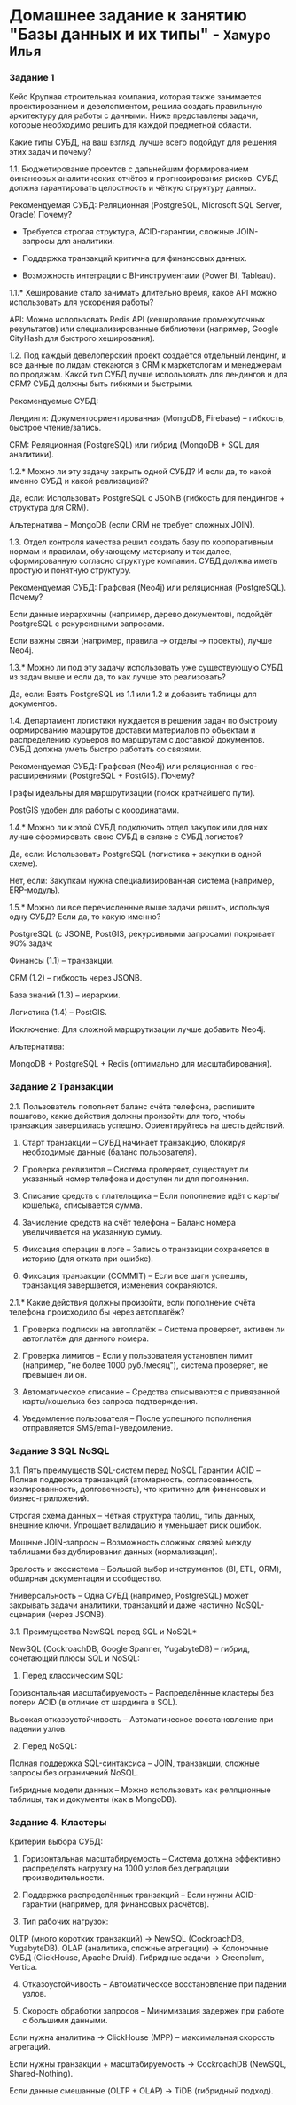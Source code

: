 # Домашнее задание к занятию "Базы данных и их типы" - `Хамуро Илья`

### Задание 1
Кейс
Крупная строительная компания, которая также занимается проектированием и девелопментом, решила создать правильную архитектуру для работы с данными. Ниже представлены задачи, которые необходимо решить для каждой предметной области.

Какие типы СУБД, на ваш взгляд, лучше всего подойдут для решения этих задач и почему?

1.1. Бюджетирование проектов с дальнейшим формированием финансовых аналитических отчётов и прогнозирования рисков. СУБД должна гарантировать целостность и чёткую структуру данных.

Рекомендуемая СУБД: Реляционная (PostgreSQL, Microsoft SQL Server, Oracle)
Почему?

- Требуется строгая структура, ACID-гарантии, сложные JOIN-запросы для аналитики.

- Поддержка транзакций критична для финансовых данных.

- Возможность интеграции с BI-инструментами (Power BI, Tableau).

1.1.* Хеширование стало занимать длительно время, какое API можно использовать для ускорения работы?

API: Можно использовать Redis API (кеширование промежуточных результатов) или специализированные библиотеки (например, Google CityHash для быстрого хеширования).

1.2. Под каждый девелоперский проект создаётся отдельный лендинг, и все данные по лидам стекаются в CRM к маркетологам и менеджерам по продажам. Какой тип СУБД лучше использовать для лендингов и для CRM? СУБД должны быть гибкими и быстрыми.

Рекомендуемые СУБД:

Лендинги: Документоориентированная (MongoDB, Firebase) – гибкость, быстрое чтение/запись.

CRM: Реляционная (PostgreSQL) или гибрид (MongoDB + SQL для аналитики).

1.2.* Можно ли эту задачу закрыть одной СУБД? И если да, то какой именно СУБД и какой реализацией?

Да, если: Использовать PostgreSQL с JSONB (гибкость для лендингов + структура для CRM).

Альтернатива – MongoDB (если CRM не требует сложных JOIN).

1.3. Отдел контроля качества решил создать базу по корпоративным нормам и правилам, обучающему материалу и так далее, сформированную согласно структуре компании. СУБД должна иметь простую и понятную структуру.

Рекомендуемая СУБД: Графовая (Neo4j) или реляционная (PostgreSQL).
Почему?

Если данные иерархичны (например, дерево документов), подойдёт PostgreSQL с рекурсивными запросами.

Если важны связи (например, правила → отделы → проекты), лучше Neo4j.

1.3.* Можно ли под эту задачу использовать уже существующую СУБД из задач выше и если да, то как лучше это реализовать?

Да, если: Взять PostgreSQL из 1.1 или 1.2 и добавить таблицы для документов.

1.4. Департамент логистики нуждается в решении задач по быстрому формированию маршрутов доставки материалов по объектам и распределению курьеров по маршрутам с доставкой документов. СУБД должна уметь быстро работать со связями.

Рекомендуемая СУБД: Графовая (Neo4j) или реляционная с гео-расширениями (PostgreSQL + PostGIS).
Почему?

Графы идеальны для маршрутизации (поиск кратчайшего пути).

PostGIS удобен для работы с координатами.

1.4.* Можно ли к этой СУБД подключить отдел закупок или для них лучше сформировать свою СУБД в связке с СУБД логистов?

Да, если: Использовать PostgreSQL (логистика + закупки в одной схеме).

Нет, если: Закупкам нужна специализированная система (например, ERP-модуль).

1.5.* Можно ли все перечисленные выше задачи решить, используя одну СУБД? Если да, то какую именно?

PostgreSQL (с JSONB, PostGIS, рекурсивными запросами) покрывает 90% задач:

Финансы (1.1) – транзакции.

CRM (1.2) – гибкость через JSONB.

База знаний (1.3) – иерархии.

Логистика (1.4) – PostGIS.

Исключение: Для сложной маршрутизации лучше добавить Neo4j.

Альтернатива:

MongoDB + PostgreSQL + Redis (оптимально для масштабирования).

### Задание 2 Транзакции

2.1. Пользователь пополняет баланс счёта телефона, распишите пошагово, какие действия должны произойти для того, чтобы транзакция завершилась успешно. Ориентируйтесь на шесть действий.

1) Старт транзакции – СУБД начинает транзакцию, блокируя необходимые данные (баланс пользователя).

2) Проверка реквизитов – Система проверяет, существует ли указанный номер телефона и доступен ли для пополнения.

3) Списание средств с плательщика – Если пополнение идёт с карты/кошелька, списывается сумма.

4) Зачисление средств на счёт телефона – Баланс номера увеличивается на указанную сумму.

5) Фиксация операции в логе – Запись о транзакции сохраняется в историю (для отката при ошибке).

6) Фиксация транзакции (COMMIT) – Если все шаги успешны, транзакция завершается, изменения сохраняются.

2.1.* Какие действия должны произойти, если пополнение счёта телефона происходило бы через автоплатёж?

1) Проверка подписки на автоплатёж – Система проверяет, активен ли автоплатёж для данного номера.

2) Проверка лимитов – Если у пользователя установлен лимит (например, "не более 1000 руб./месяц"), система проверяет, не превышен ли он.

3) Автоматическое списание – Средства списываются с привязанной карты/кошелька без запроса подтверждения.

4) Уведомление пользователя – После успешного пополнения отправляется SMS/email-уведомление.

### Задание 3 SQL NoSQL

3.1. Пять преимуществ SQL-систем перед NoSQL
Гарантии ACID – Полная поддержка транзакций (атомарность, согласованность, изолированность, долговечность), что критично для финансовых и бизнес-приложений.

Строгая схема данных – Чёткая структура таблиц, типы данных, внешние ключи. Упрощает валидацию и уменьшает риск ошибок.

Мощные JOIN-запросы – Возможность сложных связей между таблицами без дублирования данных (нормализация).

Зрелость и экосистема – Большой выбор инструментов (BI, ETL, ORM), обширная документация и сообщество.

Универсальность – Одна СУБД (например, PostgreSQL) может закрывать задачи аналитики, транзакций и даже частично NoSQL-сценарии (через JSONB).

3.1. Преимущества NewSQL перед SQL и NoSQL*

NewSQL (CockroachDB, Google Spanner, YugabyteDB) – гибрид, сочетающий плюсы SQL и NoSQL:

1) Перед классическим SQL:

Горизонтальная масштабируемость – Распределённые кластеры без потери ACID (в отличие от шардинга в SQL).

Высокая отказоустойчивость – Автоматическое восстановление при падении узлов.

2) Перед NoSQL:

Полная поддержка SQL-синтаксиса – JOIN, транзакции, сложные запросы без ограничений NoSQL.

Гибридные модели данных – Можно использовать как реляционные таблицы, так и документы (как в MongoDB).

### Задание 4. Кластеры

Критерии выбора СУБД:

1) Горизонтальная масштабируемость – Система должна эффективно распределять нагрузку на 1000 узлов без деградации производительности.

2) Поддержка распределённых транзакций – Если нужны ACID-гарантии (например, для финансовых расчётов).

3) Тип рабочих нагрузок:

 OLTP (много коротких транзакций) → NewSQL (CockroachDB, YugabyteDB).
 OLAP (аналитика, сложные агрегации) → Колоночные СУБД (ClickHouse, Apache Druid).
Гибридные задачи → Greenplum, Vertica.

4) Отказоустойчивость – Автоматическое восстановление при падении узлов.

5) Скорость обработки запросов – Минимизация задержек при работе с большими данными.

Если нужна аналитика → ClickHouse (MPP) – максимальная скорость агрегаций.

Если нужны транзакции + масштабируемость → CockroachDB (NewSQL, Shared-Nothing).

Если данные смешанные (OLTP + OLAP) → TiDB (гибридный подход).
